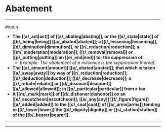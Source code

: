# Abatement
---
#noun
- **The [[a/_act|act]] of [[a/_abating|abating]], or the [[s/_state|state]] of [[b/_being|being]] [[a/_abated|abated]]; a [[l/_lessening|lessening]], [[d/_diminution|diminution]], or [[r/_reduction|reduction]]; a [[m/_moderation|moderation]]; [[r/_removal|removal]] or [[p/_putting|putting]] an [[e/_end|end]] to; the suppression of.**
	- _Example: The abatement of a nuisance is the suppression thereof._
- **The [[a/_amount|amount]] [[a/_abated|abated]]; that which is taken [[a/_away|away]] by way of [[r/_reduction|reduction]]; [[d/_deduction|deduction]]; [[d/_decrease|decrease]]; a [[r/_rebate|rebate]] or [[d/_discount|discount]] [[a/_allowed|allowed]]; in [[p/_particular|particular]] from a tax.**
- **A [[m/_mark|mark]] of [[d/_dishonor|dishonor]] on an [[e/_escutcheon|escutcheon]]; [[a/_any|any]] [[f/_figure|figure]] [[a/_added|added]] to the [[c/_coat|coat]] of [[a/_arms|arms]] tending to [[l/_lower|lower]] the [[d/_dignity|dignity]] or [[s/_station|station]] of the [[b/_bearer|bearer]].**
---
---
